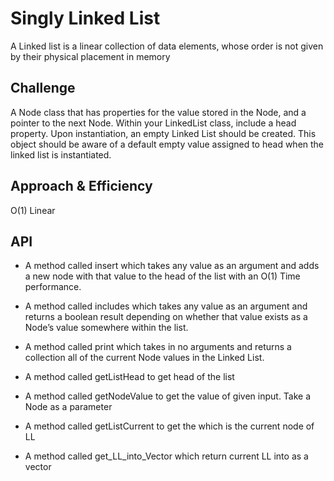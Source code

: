 # Singly Linked List
A Linked list is a linear collection of data elements,
whose order is not given by their physical placement in memory

## Challenge
A Node class that has properties for the value stored in the Node, and a pointer to the next Node.
Within your LinkedList class, include a head property. Upon instantiation, an empty Linked List should be created.
This object should be aware of a default empty value assigned to head when the linked list is instantiated.


## Approach & Efficiency
O(1) Linear

## API
- A method called insert which takes any value as an argument and adds a new node with that value to the head of the list with an O(1) Time performance.

- A method called includes which takes any value as an argument and returns a boolean result depending on whether that value exists as a Node’s value somewhere within the list.

- A method called print which takes in no arguments and returns a collection all of the current Node values in the Linked List.

- A method called getListHead to get head of the list

- A method called getNodeValue to get the value of given input. Take a Node as a parameter

- A method called getListCurrent to get the which is the current node of LL

- A method called get_LL_into_Vector which return current LL into as a vector
